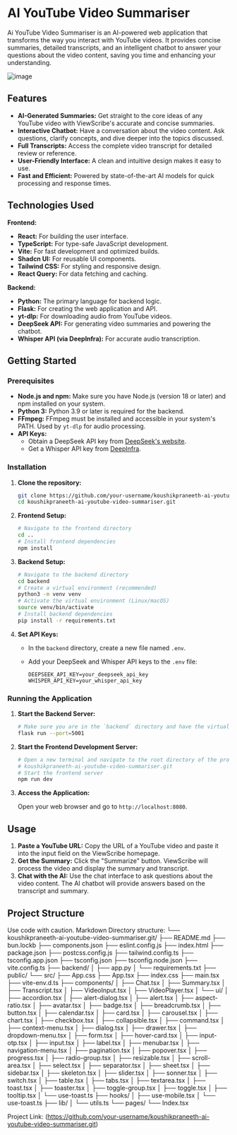 # AI YouTube Video Summariser


Ai YouTube Video Summariser is an AI-powered web application that transforms the way you interact with YouTube videos. It provides concise summaries, detailed transcripts, and an intelligent chatbot to answer your questions about the video content, saving you time and enhancing your understanding.

![image](https://github.com/user-attachments/assets/2a9e63aa-e071-4729-b61f-a9f68df23b5e)

## Features

*   **AI-Generated Summaries:** Get straight to the core ideas of any YouTube video with ViewScribe's accurate and concise summaries.
*   **Interactive Chatbot:**  Have a conversation about the video content. Ask questions, clarify concepts, and dive deeper into the topics discussed.
*   **Full Transcripts:** Access the complete video transcript for detailed review or reference.
*   **User-Friendly Interface:** A clean and intuitive design makes it easy to use.
*   **Fast and Efficient:** Powered by state-of-the-art AI models for quick processing and response times.

## Technologies Used

**Frontend:**

*   **React:** For building the user interface.
*   **TypeScript:** For type-safe JavaScript development.
*   **Vite:** For fast development and optimized builds.
*   **Shadcn UI:** For reusable UI components.
*   **Tailwind CSS:** For styling and responsive design.
*   **React Query:** For data fetching and caching.

**Backend:**

*   **Python:** The primary language for backend logic.
*   **Flask:** For creating the web application and API.
*   **yt-dlp:** For downloading audio from YouTube videos.
*   **DeepSeek API:** For generating video summaries and powering the chatbot.
*   **Whisper API (via DeepInfra):** For accurate audio transcription.

## Getting Started

### Prerequisites

*   **Node.js and npm:** Make sure you have Node.js (version 18 or later) and npm installed on your system.
*   **Python 3:** Python 3.9 or later is required for the backend.
*   **FFmpeg:** FFmpeg must be installed and accessible in your system's PATH. Used by `yt-dlp` for audio processing.
*   **API Keys:**
    *   Obtain a DeepSeek API key from [DeepSeek's website](https://platform.deepseek.com/).
    *   Get a Whisper API key from [DeepInfra](https://deepinfra.com/).

### Installation

1. **Clone the repository:**

    ```bash
    git clone https://github.com/your-username/koushikpraneeth-ai-youtube-video-summariser.git
    cd koushikpraneeth-ai-youtube-video-summariser.git
    ```

2. **Frontend Setup:**

    ```bash
    # Navigate to the frontend directory
    cd ..
    # Install frontend dependencies
    npm install
    ```

3. **Backend Setup:**

    ```bash
    # Navigate to the backend directory
    cd backend
    # Create a virtual environment (recommended)
    python3 -m venv venv
    # Activate the virtual environment (Linux/macOS)
    source venv/bin/activate
    # Install backend dependencies
    pip install -r requirements.txt
    ```

4. **Set API Keys:**

    *   In the `backend` directory, create a new file named `.env`.
    *   Add your DeepSeek and Whisper API keys to the `.env` file:

        ```
        DEEPSEEK_API_KEY=your_deepseek_api_key
        WHISPER_API_KEY=your_whisper_api_key
        ```

### Running the Application

1. **Start the Backend Server:**

    ```bash
    # Make sure you are in the `backend` directory and have the virtual environment activated.
    flask run --port=5001
    ```

2. **Start the Frontend Development Server:**

    ```bash
    # Open a new terminal and navigate to the root directory of the project
    # koushikpraneeth-ai-youtube-video-summariser.git
    # Start the frontend server
    npm run dev
    ```

3. **Access the Application:**

    Open your web browser and go to `http://localhost:8080`.

## Usage

1. **Paste a YouTube URL:** Copy the URL of a YouTube video and paste it into the input field on the ViewScribe homepage.
2. **Get the Summary:** Click the "Summarize" button. ViewScribe will process the video and display the summary and transcript.
3. **Chat with the AI:**  Use the chat interface to ask questions about the video content. The AI chatbot will provide answers based on the transcript and summary.

## Project Structure
Use code with caution.
Markdown
Directory structure:
└── koushikpraneeth-ai-youtube-video-summariser.git/
    ├── README.md
    ├── bun.lockb
    ├── components.json
    ├── eslint.config.js
    ├── index.html
    ├── package.json
    ├── postcss.config.js
    ├── tailwind.config.ts
    ├── tsconfig.app.json
    ├── tsconfig.json
    ├── tsconfig.node.json
    ├── vite.config.ts
    ├── backend/
    │   ├── app.py
    │   └── requirements.txt
    ├── public/
    └── src/
        ├── App.css
        ├── App.tsx
        ├── index.css
        ├── main.tsx
        ├── vite-env.d.ts
        ├── components/
        │   ├── Chat.tsx
        │   ├── Summary.tsx
        │   ├── Transcript.tsx
        │   ├── VideoInput.tsx
        │   ├── VideoPlayer.tsx
        │   └── ui/
        │       ├── accordion.tsx
        │       ├── alert-dialog.tsx
        │       ├── alert.tsx
        │       ├── aspect-ratio.tsx
        │       ├── avatar.tsx
        │       ├── badge.tsx
        │       ├── breadcrumb.tsx
        │       ├── button.tsx
        │       ├── calendar.tsx
        │       ├── card.tsx
        │       ├── carousel.tsx
        │       ├── chart.tsx
        │       ├── checkbox.tsx
        │       ├── collapsible.tsx
        │       ├── command.tsx
        │       ├── context-menu.tsx
        │       ├── dialog.tsx
        │       ├── drawer.tsx
        │       ├── dropdown-menu.tsx
        │       ├── form.tsx
        │       ├── hover-card.tsx
        │       ├── input-otp.tsx
        │       ├── input.tsx
        │       ├── label.tsx
        │       ├── menubar.tsx
        │       ├── navigation-menu.tsx
        │       ├── pagination.tsx
        │       ├── popover.tsx
        │       ├── progress.tsx
        │       ├── radio-group.tsx
        │       ├── resizable.tsx
        │       ├── scroll-area.tsx
        │       ├── select.tsx
        │       ├── separator.tsx
        │       ├── sheet.tsx
        │       ├── sidebar.tsx
        │       ├── skeleton.tsx
        │       ├── slider.tsx
        │       ├── sonner.tsx
        │       ├── switch.tsx
        │       ├── table.tsx
        │       ├── tabs.tsx
        │       ├── textarea.tsx
        │       ├── toast.tsx
        │       ├── toaster.tsx
        │       ├── toggle-group.tsx
        │       ├── toggle.tsx
        │       ├── tooltip.tsx
        │       └── use-toast.ts
        ├── hooks/
        │   ├── use-mobile.tsx
        │   └── use-toast.ts
        ├── lib/
        │   └── utils.ts
        └── pages/
            └── Index.tsx


Project Link: (https://github.com/your-username/koushikpraneeth-ai-youtube-video-summariser.git)

